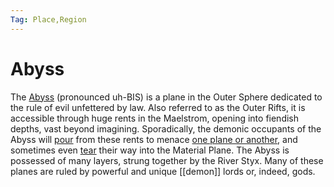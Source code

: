```yaml
---
Tag: Place,Region
---
```

# Abyss
The [Abyss](https://pathfinderwiki.com/wiki/Abyss) (pronounced uh-BIS) is a plane in the Outer Sphere dedicated to the rule of evil unfettered by law. Also referred to as the Outer Rifts, it is accessible through huge rents in the Maelstrom, opening into fiendish depths, vast beyond imagining. Sporadically, the demonic occupants of the Abyss will [pour](Fifth-Mendevian-Crusade) from these rents to menace [one plane or another](Golarion), and sometimes even [tear](Worldwound) their way into the Material Plane. The Abyss is possessed of many layers, strung together by the River Styx. Many of these planes are ruled by powerful and unique [[demon]] lords or, indeed, gods.